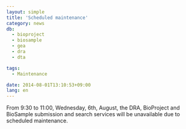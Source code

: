 ```yaml
---
layout: simple
title: 'Scheduled maintenance'
category: news
db:
  - bioproject
  - biosample
  - gea
  - dra
  - dta

tags:
  - Maintenance

date: 2014-08-01T13:10:53+09:00
lang: en
---
```


From 9:30 to 11:00, Wednesday, 6th, August, the DRA, BioProject and BioSample submission and search services will be unavailable due to scheduled maintenance.
